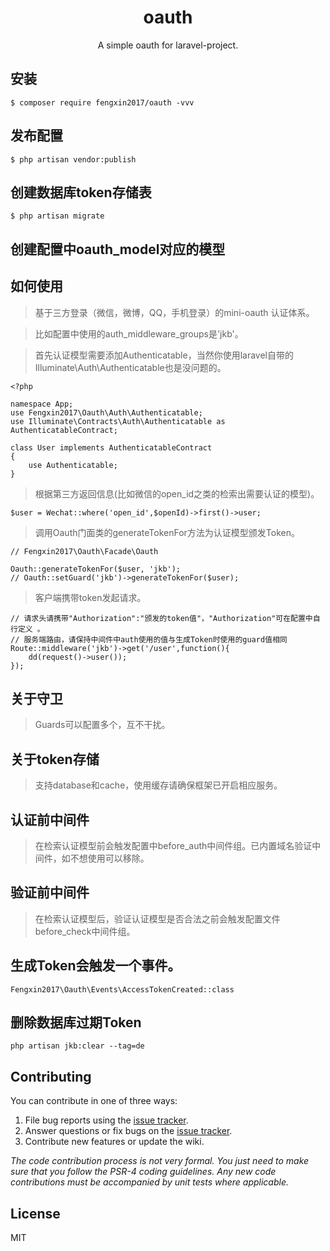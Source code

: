 <h1 align="center"> oauth </h1>

<p align="center"> A simple oauth for laravel-project.</p>


## 安装

```shell
$ composer require fengxin2017/oauth -vvv
```

## 发布配置
```
$ php artisan vendor:publish
```

## 创建数据库token存储表
```
$ php artisan migrate
```

## 创建配置中oauth_model对应的模型

## 如何使用

> 基于三方登录（微信，微博，QQ，手机登录）的mini-oauth 认证体系。

> 比如配置中使用的auth_middleware_groups是'jkb'。

> 首先认证模型需要添加Authenticatable，当然你使用laravel自带的Illuminate\Auth\Authenticatable也是没问题的。

```
<?php

namespace App;
use Fengxin2017\Oauth\Auth\Authenticatable;
use Illuminate\Contracts\Auth\Authenticatable as AuthenticatableContract;

class User implements AuthenticatableContract
{
    use Authenticatable;
}

```
> 根据第三方返回信息(比如微信的open_id之类的检索出需要认证的模型)。

```
$user = Wechat::where('open_id',$openId)->first()->user;
```
> 调用Oauth门面类的generateTokenFor方法为认证模型颁发Token。

```
// Fengxin2017\Oauth\Facade\Oauth

Oauth::generateTokenFor($user, 'jkb'); 
// Oauth::setGuard('jkb')->generateTokenFor($user);
```

> 客户端携带token发起请求。

```
// 请求头请携带"Authorization":"颁发的token值"，"Authorization"可在配置中自行定义 。
// 服务端路由，请保持中间件中auth使用的值与生成Token时使用的guard值相同
Route::middleware('jkb')->get('/user',function(){
    dd(request()->user());
});

```

## 关于守卫

> Guards可以配置多个，互不干扰。

## 关于token存储

> 支持database和cache，使用缓存请确保框架已开启相应服务。

## 认证前中间件

> 在检索认证模型前会触发配置中before_auth中间件组。已内置域名验证中间件，如不想使用可以移除。

## 验证前中间件

> 在检索认证模型后，验证认证模型是否合法之前会触发配置文件before_check中间件组。

## 生成Token会触发一个事件。

```
Fengxin2017\Oauth\Events\AccessTokenCreated::class
```

## 删除数据库过期Token
```
php artisan jkb:clear --tag=de
```

## Contributing

You can contribute in one of three ways:

1. File bug reports using the [issue tracker](https://github.com/fengxin2017/oauth/issues).
2. Answer questions or fix bugs on the [issue tracker](https://github.com/fengxin2017/oauth/issues).
3. Contribute new features or update the wiki.

_The code contribution process is not very formal. You just need to make sure that you follow the PSR-4 coding guidelines. Any new code contributions must be accompanied by unit tests where applicable._

## License

MIT
